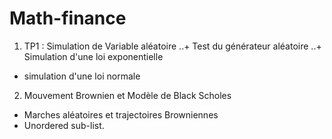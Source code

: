 # Math-finance
1. TP1 : Simulation de Variable aléatoire
..+ Test du générateur aléatoire
..+ Simulation d'une loi exponentielle
+ simulation d'une loi normale

2. Mouvement Brownien et Modèle de Black Scholes
+ Marches aléatoires et trajectoires Browniennes
+ Unordered sub-list.

